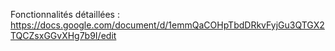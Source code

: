 Fonctionnalités détaillées : 
    https://docs.google.com/document/d/1emmQaCOHpTbdDRkvFyjGu3QTGX2TQCZsxGGvXHg7b9I/edit